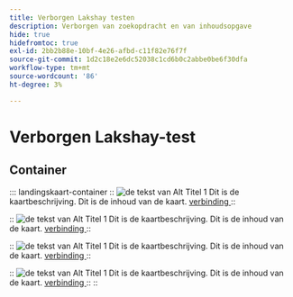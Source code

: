 ```yaml
---
title: Verborgen Lakshay testen
description: Verborgen van zoekopdracht en van inhoudsopgave
hide: true
hidefromtoc: true
exl-id: 2bb2b88e-10bf-4e26-afbd-c11f82e76f7f
source-git-commit: 1d2c18e2e6dc52038c1cd6b0c2abbe0be6f30dfa
workflow-type: tm+mt
source-wordcount: '86'
ht-degree: 3%

---
```


# Verborgen Lakshay-test

## Container

::: landingskaart-container
::
![ de tekst van Alt ](https://experienceleague.adobe.com/en/docs/experience-manager-sites-optimizer/content/media_1173e9b57de6809d27fd2ccd8809bd5cee2437e3d.png?width=2000&amp;format=webply&amp;optimize=medium&amp;lang=en)
Titel 1
Dit is de kaartbeschrijving.
Dit is de inhoud van de kaart.
[ verbinding ](https://www.google.com)
::

::
![ de tekst van Alt ](https://experienceleague.adobe.com/en/docs/experience-manager-sites-optimizer/content/media_1173e9b57de6809d27fd2ccd8809bd5cee2437e3d.png?width=2000&amp;format=webply&amp;optimize=medium&amp;lang=en)
Titel 1
Dit is de kaartbeschrijving.
Dit is de inhoud van de kaart.
[ verbinding ](https://www.google.com)
::

::
![ de tekst van Alt ](https://experienceleague.adobe.com/en/docs/experience-manager-sites-optimizer/content/media_1173e9b57de6809d27fd2ccd8809bd5cee2437e3d.png?width=2000&amp;format=webply&amp;optimize=medium&amp;lang=en)
Titel 1
Dit is de kaartbeschrijving.
Dit is de inhoud van de kaart.
[ verbinding ](https://www.google.com)
::

::
![ de tekst van Alt ](https://experienceleague.adobe.com/en/docs/experience-manager-sites-optimizer/content/media_1173e9b57de6809d27fd2ccd8809bd5cee2437e3d.png?width=2000&amp;format=webply&amp;optimize=medium&amp;lang=en)
Titel 1
Dit is de kaartbeschrijving.
Dit is de inhoud van de kaart.
[ verbinding ](https://www.google.com)
::
::

